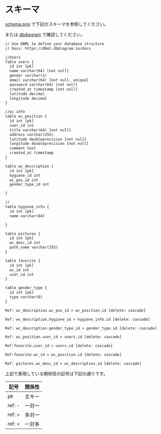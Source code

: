 # スキーマ

[schema.png](./schema.png) で下記のスキーマを参照してください。

または [dbdiagram](https://dbdiagram.io/d/673d805fe9daa85aca10a250) で確認してください。

```txt
// Use DBML to define your database structure
// Docs: https://dbml.dbdiagram.io/docs

//Users
Table users {
  id int [pk] 
  name varchar(64) [not null]
  gender varchar(1)
  email varchar(64) [not null, unique]
  password varchar(64) [not null]
  created_at timestamp [not null]
  latitude decimal
  longitude decimal
}

//wc info
table wc_position {
  id int [pk]
  user_id int
  title varchar(64) [not null]
  address varchar(255)
  latitude doubleprecision [not null]
  longitude doubleprecision [not null]
  comment text
  created_at timestamp
}

table wc_description {
  id int [pk]
  hygiene_id int
  wc_pos_id int
  gender_type_id int

}

//
table hygiene_info {
  id int [pk]
  name varchar(64)

}

table pictures {
  id int [pk]
  wc_desc_id int
  path_name varchar(255)
}

table favorite {
  id int [pk]
  wc_id int
  user_id int
}

table gender_type {
  id int [pk]
  type varchar(8)
}

Ref: wc_description.wc_pos_id > wc_position.id [delete: cascade]

Ref: wc_description.hygiene_id > hygiene_info.id [delete: cascade]

Ref: wc_description.gender_type_id > gender_type.id [delete: cascade]

Ref: wc_position.user_id > users.id [delete: cascade]

Ref:favorite.user_id > users.id [delete: cascade]

Ref:favorite.wc_id > wc_position.id [delete: cascade]

Ref: pictures.wc_desc_id > wc_description.id [delete: cascade]

```

上記で表現している関係性の記号は下記の通りです。

| 記号   | 関係性 |
| ------ | ------ |
| pk     | 主キー |
| ref: - | 一対一 |
| ref: > | 多対一 |
| ref: < | 一対多 |

